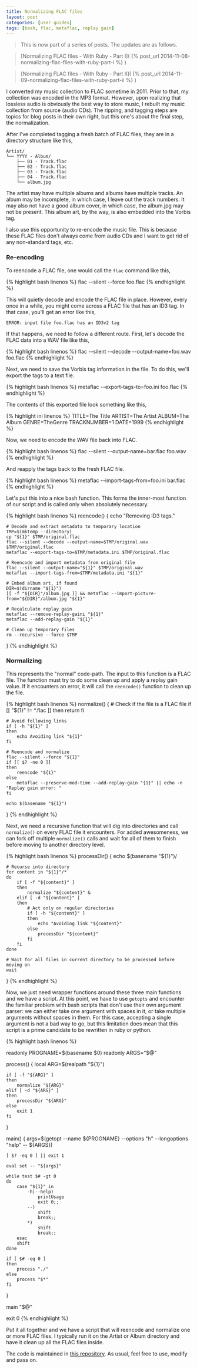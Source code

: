 ```yaml
---
title: Normalizing FLAC files
layout: post
categories: [user guides]
tags: [bash, flac, metaflac, replay gain]
---
```


> This is now part of a series of posts.
> The updates are as follows.

> [Normalizing FLAC files - With Ruby - Part I]( {% post_url 2014-11-08-normalizing-flac-files-with-ruby-part-i %} )

> [Normalizing FLAC files - With Ruby - Part II]( {% post_url 2014-11-09-normalizing-flac-files-with-ruby-part-ii %} )

I converted my music collection to FLAC sometime in 2011.
Prior to that, my collection was encoded in the MP3 format.
However, upon realizing that lossless audio is obviously the best way to store music, I rebuilt my music collection from source (audio CDs).
The ripping, and tagging steps are topics for blog posts in their own right, but this one's about the final step, the normalization.

After I've completed tagging a fresh batch of FLAC files, they are in a directory structure like this,

    Artist/
    └── YYYY - Album/
        ├── 01 - Track.flac
        ├── 02 - Track.flac
        ├── 03 - Track.flac
        ├── 04 - Track.flac
        └── album.jpg

The artist may have multiple albums and albums have multiple tracks.
An album may be incomplete, in which case, I leave out the track numbers.
It may also not have a good album cover, in which case, the album.jpg may not be present.
This album art, by the way, is also embedded into the Vorbis tag.

I also use this opportunity to re-encode the music file.
This is because these FLAC files don't always come from audio CDs and I want to get rid of any non-standard tags, etc.

### Re-encoding

To reencode a FLAC file, one would call the `flac` command like this,

{% highlight bash linenos %}
flac --silent --force foo.flac
{% endhighlight %}

This will quietly decode and encode the FLAC file in place.
However, every once in a while, you might come across a FLAC file that has an ID3 tag.
In that case, you'll get an error like this,

    ERROR: input file foo.flac has an ID3v2 tag

If that happens, we need to follow a different route.
First, let's decode the FLAC data into a WAV file like this,

{% highlight bash linenos %}
flac --silent --decode --output-name=foo.wav foo.flac
{% endhighlight %}

Next, we need to save the Vorbis tag information in the file.
To do this, we'll export the tags to a text file.

{% highlight bash linenos %}
metaflac --export-tags-to=foo.ini foo.flac
{% endhighlight %}

The contents of this exported file look something like this,

{% highlight ini linenos %}
TITLE=The Title
ARTIST=The Artist
ALBUM=The Album
GENRE=TheGenre
TRACKNUMBER=1
DATE=1999
{% endhighlight %}

Now, we need to encode the WAV file back into FLAC.

{% highlight bash linenos %}
flac --silent --output-name=bar.flac foo.wav
{% endhighlight %}

And reapply the tags back to the fresh FLAC file.

{% highlight bash linenos %}
metaflac --import-tags-from=foo.ini bar.flac
{% endhighlight %}

Let's put this into a nice bash function.
This forms the inner-most function of our script and is called only when absolutely necessary.

{% highlight bash linenos %}
reencode()
{
    echo "Removing ID3 tags."

    # Decode and extract metadata to temporary location
    TMP=$(mktemp --directory)
    cp "${1}" $TMP/original.flac
    flac --silent --decode --output-name=$TMP/original.wav $TMP/original.flac
    metaflac --export-tags-to=$TMP/metadata.ini $TMP/original.flac

    # Reencode and import metadata from original file
    flac --silent --output-name="${1}" $TMP/original.wav
    metaflac --import-tags-from=$TMP/metadata.ini "${1}"

    # Embed album art, if found
    DIR=$(dirname "${1}")
    [[ -f "${DIR}"/album.jpg ]] && metaflac --import-picture-from="${DIR}"/album.jpg "${1}"

    # Recalculate replay gain
    metaflac --remove-replay-gaini "${1}"
    metaflac --add-replay-gain "${1}"

    # Clean up temporary files
    rm --recursive --force $TMP
}
{% endhighlight %}

### Normalizing

This represents the "normal" code-path.
The input to this function is a FLAC file.
The function must try to do some clean up and apply a replay gain value.
If it encounters an error, it will call the `reencode()` function to clean up the file.

{% highlight bash linenos %}
normalize()
{
    # Check if the file is a FLAC file
    if [[ "${1}" != *.flac ]]
    then
        return
    fi

    # Avoid following links
    if [ -h "${1}" ]
    then
        echo Avoiding link "${1}"
    fi

    # Reencode and normalize
    flac --silent --force "${1}"
    if [[ $? -ne 0 ]]
    then
        reencode "${1}"
    else
        metaflac --preserve-mod-time --add-replay-gain "{1}" || echo -n "Replay gain error: "
    fi

    echo $(basename "${1}")
}
{% endhighlight %}

Next, we need a recursive function that will dig into directories and call `normalize()` on every FLAC file it encounters.
For added awesomeness, we can fork off multiple `normalize()` calls and wait for all of them to finish before moving to another directory level.

{% highlight bash linenos %}
processDir()
{
    echo $(basename "${1}")/

    # Recurse into directory
    for content in "${1}"/*
    do
        if [ -f "${content}" ]
        then
            normalize "${content}" &
        elif [ -d "${content}" ]
        then
            # Act only on regular directories
            if [ -h "${content}" ]
            then
                echo "Avoiding link "${content}"
            else
                processDir "${content}"
            fi
        fi
    done

    # Wait for all files in current directory to be processed before moving on
    wait
}
{% endhighlight %}

Now, we just need wrapper functions around these three main functions and we have a script.
At this point, we have to use `getopts` and encounter the familiar problem with bash scripts that don't use their own argument parser: we can either take one argument with spaces in it, or take multiple arguments without spaces in them.
For this case, accepting a single argument is not a bad way to go, but this limitation does mean that this script is a prime candidate to be rewritten in ruby or python.

{% highlight bash linenos %}

readonly PROGNAME=$(basename $0)
readonly ARGS="$@"

process()
{
    local ARG=$(realpath "${1}")

    if [ -f "${ARG}" ]
    then
        normalize "${ARG}"
    elif [ -d "${ARG}" ]
    then
        processDir "${ARG}"
    else
        exit 1
    fi
}

main()
{
    args=$(getopt --name ${PROGNAME} --options "h" --longoptions "help" -- ${ARGS})

    [ $? -eq 0 ] || exit 1

    eval set -- "${args}"

    while test $# -gt 0
    do
        case "${1}" in
            -h|--help)
                printUsage
                exit 0;;
            --)
                shift
                break;;
            *)
                shift
                break;;
        esac
        shift
    done

    if [ $# -eq 0 ]
    then
        process "./"
    else
        process "$*"
    fi
}

main "$@"

exit 0
{% endhighlight %}

Put it all together and we have a script that will reencode and normalize one or more FLAC files.
I typically run it on the Artist or Album directory and have it clean up all the FLAC files inside.

The code is maintained in [this repository](https://github.com/dekonvoluted/normalizeFLAC).
As usual, feel free to use, modify and pass on.

